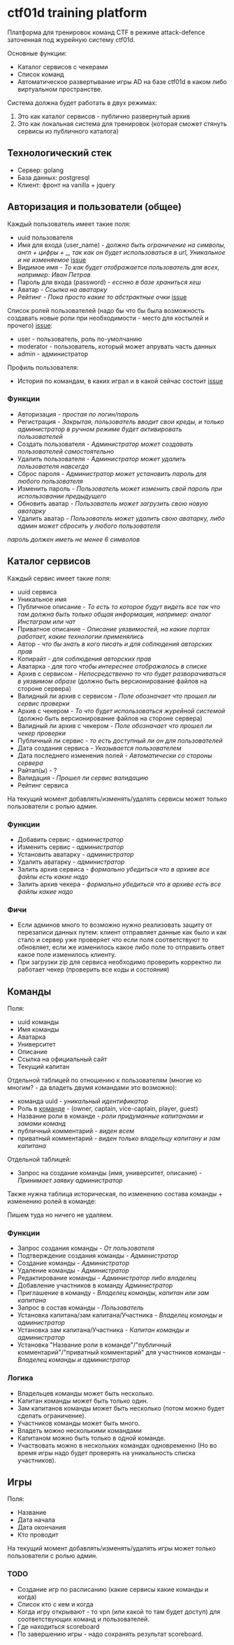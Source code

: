 # ctf01d training platform

Платформа для тренировок команд CTF в режиме attack-defence заточенная под журейную систему ctf01d.


Основные функции:
- Каталог сервисов с чекерами
- Список команд
- Автоматическое развертывание игры AD на базе ctf01d в каком либо виртуальном пространстве.

Система должна будет работать в двух режимах:

1. Это как каталог сервисов - публично развернутый архив
2. Это как локальная система для тренировок (которая сможет стянуть сервисы из публичного каталога)

## Технологический стек

- Сервер: golang
- База данных: postgresql
- Клиент: фронт на vanilla + jquery

## Авторизация и пользователи (общее)

Каждый пользователь имеет такие поля:

- uuid пользователя
- Имя для входа (user_name) - *должно быть ограничение на символы, англ + цифры + _, так как он будет использоваться в url, Уникальное и не изменяемое* [issue](https://github.com/sea-kg/ctf01d-training-platform/issues/32)
- Видимое имя - *То как будет отображается пользователь для всех, например: Иван Петров*
- Пароль для входа (password) - *есснно в базе храниться хеш*
- Аватар - *Ссылка на аватарку*
- Рейтинг - *Пока просто какие то абстрактные очки* [issue](https://github.com/sea-kg/ctf01d-training-platform/issues/33)

Список ролей пользователей (надо бы что бы была возможность создавать новые роли при необходимости - место для костылей и прочего) [issue](https://github.com/sea-kg/ctf01d-training-platform/issues/35):

- user - пользователь, роль по-умолчанию
- moderator - пользователь, который может апрувать часть данных
- admin - администратор

Профиль пользователя:

- История по командам, в каких играл и в какой сейчас состоит [issue](https://github.com/sea-kg/ctf01d-training-platform/issues/34)

### Функции

- Авторизация - *простая по логин/пароль*
- Регистрация - *Закрытая, пользователь вводит свои креды, и только администратор в ручном режиме будет активировать пользователей*
- Создать пользователя - *Администратор может создавать пользователей самостоятельно*
- Удалить пользователя - *Администратор может удалить пользователя навсегда*
- Сброс пароля - *Администратор может установить пароль для любого пользователя*
- Изменить пароль - *Пользователь может изменить свой пароль при использовании предыдущего*
- Обновить аватар - *Пользователь может загрузить свою новую аватарку*
- Удалить аватар - *Пользователь может удалить свою аватарку, либо админ может сбросить у любого пользователя*

*пароль должен иметь не менее 6 символов*

## Каталог сервисов

Каждый сервис имеет такие поля:

- uuid сервиса
- Уникальное имя
- Публичное описание - *То есть то которое будут видеть все так что там должна быть только общая информация, например: аналог Инстаграм или чат*
- Приватное описание - *Описание уязвимостей, на какие портах работает, какие технологии применялись*
- Автор - *что бы знать в кого писать и для соблюдения авторских прав*
- Копирайт - *для соблюдения авторских прав*
- Аватарка - *для того чтобы интереснее отображалось в списке*
- Архив с сервисом - *Непосредственно то что будет разворачиваться в уязвимом образе* (должно быть версионирование файлов на стороне сервера)
- Валидный ли архив с сервисом - *Поле обозначает что прошел ли сервис проверки*
- Архив с чекером - *То что будет использоваться журейной системой* (должно быть версионирование файлов на стороне сервера)
- Валидный ли архив с чекером - *Поле обозначает что прошел ли чекер проверки*
- Публичный ли сервис - *то есть доступный ли он для пользователей*
- Дата создания сервиса - *Указывается пользователем*
- Дата последнего изменения полей - *Автоматически со стороны сервера*
- Райтап(ы) - ?
- Валидация - *Прошел ли сервис валидацию*
- Рейтинг сервиса

На текущий момент добавлять/изменять/удалять сервисы может только пользователи с ролью админ.


### Функции

- Добавить сервис - *администратор*
- Изменить сервис - *администратор*
- Установить аватарку - *администратор*
- Удалить аватарку - *администратор*
- Залить архив сервиса - *формально убедиться что в архиве все файлы есть какие надо*
- Залить архив чекера - *формально убедиться что в архиве есть все файлы какие надо*

### Фичи

- Если админов много то возможно нужно реализовать защиту от перезаписи данных путем: клиент отправляет данные как было и как стало и сервер уже проверяет что если поля соответствуют то обновляет, если же изменилось какое либо поле то отправить ответ какое поле изменилось клиенту.
- При загрузки zip для сервиса необходимо проверить корректно ли работает чекер (проверить все коды и состояния)

## Команды

Поля:

- uuid команды
- Имя команды
- Аватарка
- Университет
- Описание
- Ссылка на официальный сайт
- Текущий капитан

Отдельной таблицей по отношению к пользователям (многие ко многим? - да владеть двумя командами это возможно):
- команда uuid - *уникальный идентификатор*
- Роль в [команде](https://github.com/sea-kg/ctf01d-training-platform/issues/44) - (owner, captain, vice-captain, player, guest)
- Название роли в команде - *роли придуманные капитанами и замами команд*
- публичный комментарий - *виден всем*
- приватный комментарий - *виден только владельцу капитану и зам капитана*

Отдельной таблицей:
- Запрос на создание команды (имя, университет, описание) - *Принимает заявку администратор*

Также нужна таблица историческая, по изменению состава команды + изменению ролей в команде:

Пишем туда но ничего не удаляем.

### Функции

- Запрос создания команды - *От пользователя*
- Подтверждение создания команды - *Администратор*
- Создание команды - *Администратор*
- Удаление команды - *Администратор*
- Редактирование команды - *Администратор либо владелец*
- Добавление участников в команду *Администратор*
- Приглашение в команду - *Владелец команды, капитан или зам капитана*
- Запрос в состав команды - *Пользователь*
- Установка капитана/зам капитана/Участника - *Владелец команды и администратор*
- Установка зам капитана/Участника - *Капитан команды и администратор*
- Установка "Название роли в команде"/"публичный комментарий"/"приватный комментарий" для участников команды - *Владелец команды и администратор*


### Логика

- Владельцев команды может быть несколько.
- Капитан команды может быть только один.
- Зам капитанов команды может быть несколько (потом можно будет сделать ограничение).
- Участников команды может быть много.
- Владеть можно несколькими командами
- Капитаном можно быть только в одной команде.
- Участвовать можно в нескольких командах одновременно (Но во время игры надо будет проверять на уникальность списка участников).


## Игры

Поля:
- Название
- Дата начала
- Дата окончания
- Кто проводит

На текущий момент добавлять/изменять/удалять игры может только пользователи с ролью админ.

### TODO

- Создание игр по расписанию (какие сервисы какие команды и когда)
- Список кто с кем и когда
- Когда игру открывают - то vpn (или какой то там будет доступ) для соответствующих команд и пользователей.
- Где находиться scoreboard
- По завершению игры - надо сохранять результат scoreboard.

